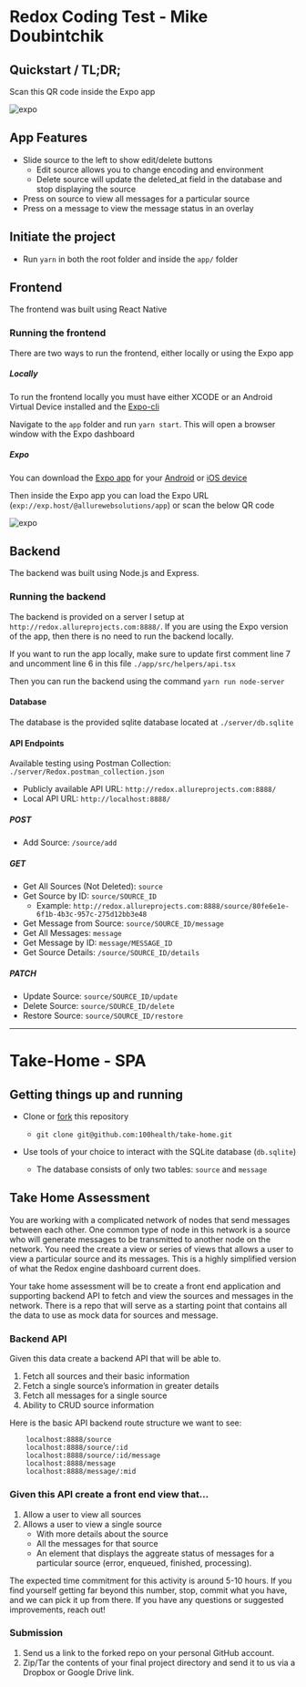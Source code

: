 # Redox Coding Test - Mike Doubintchik

## Quickstart / TL;DR;
Scan this QR code inside the Expo app

![expo](http://oi64.tinypic.com/2pyq837.jpg "Expo App QR Code")

## App Features
- Slide source to the left to show edit/delete buttons
    - Edit source allows you to change encoding and environment
    - Delete source will update the deleted_at field in the database and stop displaying the source
- Press on source to view all messages for a particular source
- Press on a message to view the message status in an overlay

## Initiate the project
- Run `yarn` in both the root folder and inside the `app/` folder

## Frontend
The frontend was built using React Native

### Running the frontend
There are two ways to run the frontend, either locally or using the Expo app
##### Locally
To run the frontend locally you must have either XCODE or an Android Virtual Device installed and the [Expo-cli](https://docs.expo.io/versions/latest/introduction/installation/)

Navigate to the `app` folder and run `yarn start`. This will open a browser window with the Expo dashboard

##### Expo
You can download the [Expo app](https://expo.io) for your [Android](https://play.google.com/store/apps/details?id=host.exp.exponent&referrer=www) or [iOS device](https://itunes.apple.com/app/apple-store/id982107779)

Then inside the Expo app you can load the Expo URL (`exp://exp.host/@allurewebsolutions/app`) or scan the below QR code

![expo](http://oi64.tinypic.com/2pyq837.jpg "Expo App QR Code")

## Backend
The backend was built using Node.js and Express.

### Running the backend
The backend is provided on a server I setup at `http://redox.allureprojects.com:8888/`. If you are using the Expo version of the app, then there is no need to run the backend locally. 

If you want to run the app locally, make sure to update first comment line 7 and uncomment line 6 in this file `./app/src/helpers/api.tsx`

Then you can run the backend using the command `yarn run node-server`

#### Database
The database is the provided sqlite database located at `./server/db.sqlite`

#### API Endpoints
Available testing using Postman Collection: `./server/Redox.postman_collection.json`
- Publicly available API URL: `http://redox.allureprojects.com:8888/`
- Local API URL: `http://localhost:8888/`

##### POST
- Add Source: `/source/add`

##### GET
- Get All Sources (Not Deleted): `source`
- Get Source by ID: `source/SOURCE_ID`
    - Example: `http://redox.allureprojects.com:8888/source/80fe6e1e-6f1b-4b3c-957c-275d12bb3e48`
- Get Message from Source: `source/SOURCE_ID/message`
- Get All Messages: `message`
- Get Message by ID: `message/MESSAGE_ID`
- Get Source Details: `/source/SOURCE_ID/details`

##### PATCH
- Update Source: `source/SOURCE_ID/update`
- Delete Source: `source/SOURCE_ID/delete`
- Restore Source: `source/SOURCE_ID/restore`

--------
# Take-Home - SPA

## Getting things up and running

- Clone or [fork](https://help.github.com/en/articles/fork-a-repo) this repository
  - ```git clone git@github.com:100health/take-home.git```

- Use tools of your choice to interact with the SQLite database (`db.sqlite`)
    - The database consists of only two tables: `source` and `message`

## Take Home Assessment
You are working with a complicated network of nodes that send messages between each other. One common type of node in this network is a source who will generate messages to be transmitted to another node on the network. You need the create a view or series of views that allows a user to view a particular source and its messages. This is a highly simplified version of what the Redox engine dashboard current does.

Your take home assessment will be to create a front end application and supporting backend API to fetch and view the sources and messages in the network. There is a repo that will serve as a starting point that contains all the data to use as mock data for sources and message.

### Backend API 
Given this data create a backend API that will be able to.

1) Fetch all sources and their basic information
2) Fetch a single source’s information in greater details
3) Fetch all messages for a single source
4) Ability to CRUD source information

Here is the basic API backend route structure we want to see:  
```
    localhost:8888/source  
    localhost:8888/source/:id
    localhost:8888/source/:id/message
    localhost:8888/message
    localhost:8888/message/:mid
```

### Given this API create a front end view that…
1) Allow a user to view all sources
2) Allows a user to view a single source 
   - With more details about the source
   - All the messages for that source
   - An element that displays the aggreate status of messages for a particular source (error, enqueued, finished, processing).

The expected time commitment for this activity is around 5-10 hours. If you find yourself getting far beyond this number, stop, commit what you have, and we can pick it up from there. If you have any questions or suggested improvements, reach out!

### Submission 

1) Send us a link to the forked repo on your personal GitHub account.
2) Zip/Tar the contents of your final project directory and send it to us via a Dropbox or Google Drive link.  
